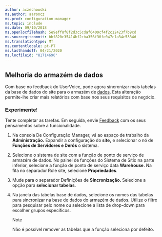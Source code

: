 ```yaml
---
author: aczechowski
ms.author: aaroncz
ms.prod: configuration-manager
ms.topic: include
ms.date: 09/10/2018
ms.openlocfilehash: 5e9eff8f8f2d3c5cdaf6409cf4f2c12423f7b9cd
ms.sourcegitcommit: bbf820c35414bf2cba356f30fe047c1a34c5384d
ms.translationtype: MT
ms.contentlocale: pt-PT
ms.lasthandoff: 04/21/2020
ms.locfileid: "81714690"
---
```

## <a name="improvement-to-data-warehouse"></a><a name="bkmk_dataw"></a>Melhoria do armazém de dados
<!--1358870--> 

Com base no feedback do UserVoice, pode agora sincronizar mais tabelas da base de dados do site para o armazém de [dados](../../servers/manage/data-warehouse.md). Esta alteração permite-lhe criar mais relatórios com base nos seus requisitos de negócio.

### <a name="try-it-out"></a>Experimente!

Tente completar as tarefas. Em seguida, envie [Feedback](../../understand/find-help.md#product-feedback) com os seus pensamentos sobre a funcionalidade.

1. Na consola De Configuração Manager, vá ao espaço de trabalho da **Administração.** Expandir a configuração do **site,** e selecionar o nó de **Funções de Servidores e Derôs** o sistema.  

2. Selecione o sistema de site com a função de ponto de serviço de armazém de dados. No painel de funções do Sistema de Sítio na parte inferior, selecione a função de ponto de serviço data **Warehouse.** Na fita no separador Role site, selecione **Propriedades**.  

3. Mude para o separador Definições de **Sincronização.** Selecione a opção para **selecionar tabelas**.  

4. Na janela das tabelas base de dados, selecione os nomes das tabelas para sincronizar na base de dados do armazém de dados. Utilize o filtro para pesquisar pelo nome ou selecione a lista de drop-down para escolher grupos específicos.  

    > [!Note]  
    > Não é possível remover as tabelas que a função seleciona por defeito.  

